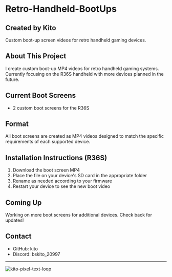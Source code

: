 # Retro-Handheld-BootUps

## Created by Kito

Custom boot-up screen videos for retro handheld gaming devices.

## About This Project

I create custom boot-up MP4 videos for retro handheld gaming systems. Currently focusing on the R36S handheld with more devices planned in the future.

## Current Boot Screens

- 2 custom boot screens for the R36S

## Format

All boot screens are created as MP4 videos designed to match the specific requirements of each supported device.

## Installation Instructions (R36S)

1. Download the boot screen MP4
2. Place the file on your device's SD card in the appropriate folder
3. Rename as needed according to your firmware
4. Restart your device to see the new boot video

## Coming Up

Working on more boot screens for additional devices. Check back for updates!

## Contact


- GitHub: kito
- Discord: bskito_20997

---


![kito-pixel-text-loop](https://github.com/user-attachments/assets/407bbd4b-0a8d-4fe6-b49c-be7d93cc82d2)







  <!-- Transparent background -->
  <rect width="100%" height="100%" fill="transparent"/>
  
  <!-- "MADE BY KITO" in pixel art style matching Minecraft font -->
  
  <!-- M -->
  <rect x="10" y="20" width="5" height="5" class="pixel" style="animation-delay: 0.05s"/>
  <rect x="10" y="25" width="5" height="5" class="pixel" style="animation-delay: 0.06s"/>
  <rect x="10" y="30" width="5" height="5" class="pixel" style="animation-delay: 0.07s"/>
  <rect x="10" y="35" width="5" height="5" class="pixel" style="animation-delay: 0.08s"/>
  <rect x="10" y="40" width="5" height="5" class="pixel" style="animation-delay: 0.09s"/>
  <rect x="15" y="20" width="5" height="5" class="pixel" style="animation-delay: 0.10s"/>
  <rect x="20" y="25" width="5" height="5" class="pixel" style="animation-delay: 0.11s"/>
  <rect x="25" y="20" width="5" height="5" class="pixel" style="animation-delay: 0.12s"/>
  <rect x="30" y="20" width="5" height="5" class="pixel" style="animation-delay: 0.13s"/>
  <rect x="30" y="25" width="5" height="5" class="pixel" style="animation-delay: 0.14s"/>
  <rect x="30" y="30" width="5" height="5" class="pixel" style="animation-delay: 0.15s"/>
  <rect x="30" y="35" width="5" height="5" class="pixel" style="animation-delay: 0.16s"/>
  <rect x="30" y="40" width="5" height="5" class="pixel" style="animation-delay: 0.17s"/>
  
  <!-- A -->
  <rect x="40" y="20" width="5" height="5" class="pixel" style="animation-delay: 0.18s"/>
  <rect x="45" y="20" width="5" height="5" class="pixel" style="animation-delay: 0.19s"/>
  <rect x="50" y="20" width="5" height="5" class="pixel" style="animation-delay: 0.20s"/>
  <rect x="40" y="25" width="5" height="5" class="pixel" style="animation-delay: 0.21s"/>
  <rect x="50" y="25" width="5" height="5" class="pixel" style="animation-delay: 0.22s"/>
  <rect x="40" y="30" width="5" height="5" class="pixel" style="animation-delay: 0.23s"/>
  <rect x="45" y="30" width="5" height="5" class="pixel" style="animation-delay: 0.24s"/>
  <rect x="50" y="30" width="5" height="5" class="pixel" style="animation-delay: 0.25s"/>
  <rect x="40" y="35" width="5" height="5" class="pixel" style="animation-delay: 0.26s"/>
  <rect x="50" y="35" width="5" height="5" class="pixel" style="animation-delay: 0.27s"/>
  <rect x="40" y="40" width="5" height="5" class="pixel" style="animation-delay: 0.28s"/>
  <rect x="50" y="40" width="5" height="5" class="pixel" style="animation-delay: 0.29s"/>
  
  <!-- D -->
  <rect x="60" y="20" width="5" height="5" class="pixel" style="animation-delay: 0.30s"/>
  <rect x="65" y="20" width="5" height="5" class="pixel" style="animation-delay: 0.31s"/>
  <rect x="70" y="20" width="5" height="5" class="pixel" style="animation-delay: 0.32s"/>
  <rect x="60" y="25" width="5" height="5" class="pixel" style="animation-delay: 0.33s"/>
  <rect x="75" y="25" width="5" height="5" class="pixel" style="animation-delay: 0.34s"/>
  <rect x="60" y="30" width="5" height="5" class="pixel" style="animation-delay: 0.35s"/>
  <rect x="75" y="30" width="5" height="5" class="pixel" style="animation-delay: 0.36s"/>
  <rect x="60" y="35" width="5" height="5" class="pixel" style="animation-delay: 0.37s"/>
  <rect x="75" y="35" width="5" height="5" class="pixel" style="animation-delay: 0.38s"/>
  <rect x="60" y="40" width="5" height="5" class="pixel" style="animation-delay: 0.39s"/>
  <rect x="65" y="40" width="5" height="5" class="pixel" style="animation-delay: 0.40s"/>
  <rect x="70" y="40" width="5" height="5" class="pixel" style="animation-delay: 0.41s"/>
  
  <!-- E -->
  <rect x="85" y="20" width="5" height="5" class="pixel" style="animation-delay: 0.42s"/>
  <rect x="90" y="20" width="5" height="5" class="pixel" style="animation-delay: 0.43s"/>
  <rect x="95" y="20" width="5" height="5" class="pixel" style="animation-delay: 0.44s"/>
  <rect x="85" y="25" width="5" height="5" class="pixel" style="animation-delay: 0.45s"/>
  <rect x="85" y="30" width="5" height="5" class="pixel" style="animation-delay: 0.46s"/>
  <rect x="90" y="30" width="5" height="5" class="pixel" style="animation-delay: 0.47s"/>
  <rect x="95" y="30" width="5" height="5" class="pixel" style="animation-delay: 0.48s"/>
  <rect x="85" y="35" width="5" height="5" class="pixel" style="animation-delay: 0.49s"/>
  <rect x="85" y="40" width="5" height="5" class="pixel" style="animation-delay: 0.50s"/>
  <rect x="90" y="40" width="5" height="5" class="pixel" style="animation-delay: 0.51s"/>
  <rect x="95" y="40" width="5" height="5" class="pixel" style="animation-delay: 0.52s"/>
  
  <!-- B -->
  <rect x="115" y="20" width="5" height="5" class="pixel" style="animation-delay: 0.53s"/>
  <rect x="120" y="20" width="5" height="5" class="pixel" style="animation-delay: 0.54s"/>
  <rect x="125" y="20" width="5" height="5" class="pixel" style="animation-delay: 0.55s"/>
  <rect x="115" y="25" width="5" height="5" class="pixel" style="animation-delay: 0.56s"/>
  <rect x="130" y="25" width="5" height="5" class="pixel" style="animation-delay: 0.57s"/>
  <rect x="115" y="30" width="5" height="5" class="pixel" style="animation-delay: 0.58s"/>
  <rect x="120" y="30" width="5" height="5" class="pixel" style="animation-delay: 0.59s"/>
  <rect x="125" y="30" width="5" height="5" class="pixel" style="animation-delay: 0.60s"/>
  <rect x="115" y="35" width="5" height="5" class="pixel" style="animation-delay: 0.61s"/>
  <rect x="130" y="35" width="5" height="5" class="pixel" style="animation-delay: 0.62s"/>
  <rect x="115" y="40" width="5" height="5" class="pixel" style="animation-delay: 0.63s"/>
  <rect x="120" y="40" width="5" height="5" class="pixel" style="animation-delay: 0.64s"/>
  <rect x="125" y="40" width="5" height="5" class="pixel" style="animation-delay: 0.65s"/>
  
  <!-- Y -->
  <rect x="140" y="20" width="5" height="5" class="pixel" style="animation-delay: 0.66s"/>
  <rect x="150" y="20" width="5" height="5" class="pixel" style="animation-delay: 0.67s"/>
  <rect x="140" y="25" width="5" height="5" class="pixel" style="animation-delay: 0.68s"/>
  <rect x="150" y="25" width="5" height="5" class="pixel" style="animation-delay: 0.69s"/>
  <rect x="145" y="30" width="5" height="5" class="pixel" style="animation-delay: 0.70s"/>
  <rect x="145" y="35" width="5" height="5" class="pixel" style="animation-delay: 0.71s"/>
  <rect x="145" y="40" width="5" height="5" class="pixel" style="animation-delay: 0.72s"/>
  
  <!-- K -->
  <rect x="170" y="20" width="5" height="5" class="pixel" style="animation-delay: 0.73s"/>
  <rect x="170" y="25" width="5" height="5" class="pixel" style="animation-delay: 0.74s"/>
  <rect x="170" y="30" width="5" height="5" class="pixel" style="animation-delay: 0.75s"/>
  <rect x="170" y="35" width="5" height="5" class="pixel" style="animation-delay: 0.76s"/>
  <rect x="170" y="40" width="5" height="5" class="pixel" style="animation-delay: 0.77s"/>
  <rect x="175" y="30" width="5" height="5" class="pixel" style="animation-delay: 0.78s"/>
  <rect x="180" y="25" width="5" height="5" class="pixel" style="animation-delay: 0.79s"/>
  <rect x="185" y="20" width="5" height="5" class="pixel" style="animation-delay: 0.80s"/>
  <rect x="180" y="35" width="5" height="5" class="pixel" style="animation-delay: 0.81s"/>
  <rect x="185" y="40" width="5" height="5" class="pixel" style="animation-delay: 0.82s"/>
  
  <!-- I -->
  <rect x="195" y="20" width="5" height="5" class="pixel" style="animation-delay: 0.83s"/>
  <rect x="200" y="20" width="5" height="5" class="pixel" style="animation-delay: 0.84s"/>
  <rect x="205" y="20" width="5" height="5" class="pixel" style="animation-delay: 0.85s"/>
  <rect x="200" y="25" width="5" height="5" class="pixel" style="animation-delay: 0.86s"/>
  <rect x="200" y="30" width="5" height="5" class="pixel" style="animation-delay: 0.87s"/>
  <rect x="200" y="35" width="5" height="5" class="pixel" style="animation-delay: 0.88s"/>
  <rect x="195" y="40" width="5" height="5" class="pixel" style="animation-delay: 0.89s"/>
  <rect x="200" y="40" width="5" height="5" class="pixel" style="animation-delay: 0.90s"/>
  <rect x="205" y="40" width="5" height="5" class="pixel" style="animation-delay: 0.91s"/>
  
  <!-- T -->
  <rect x="215" y="20" width="5" height="5" class="pixel" style="animation-delay: 0.92s"/>
  <rect x="220" y="20" width="5" height="5" class="pixel" style="animation-delay: 0.93s"/>
  <rect x="225" y="20" width="5" height="5" class="pixel" style="animation-delay: 0.94s"/>
  <rect x="220" y="25" width="5" height="5" class="pixel" style="animation-delay: 0.95s"/>
  <rect x="220" y="30" width="5" height="5" class="pixel" style="animation-delay: 0.96s"/>
  <rect x="220" y="35" width="5" height="5" class="pixel" style="animation-delay: 0.97s"/>
  <rect x="220" y="40" width="5" height="5" class="pixel" style="animation-delay: 0.98s"/>
  
  <!-- O -->
  <rect x="235" y="20" width="5" height="5" class="pixel" style="animation-delay: 0.99s"/>
  <rect x="240" y="20" width="5" height="5" class="pixel" style="animation-delay: 1.00s"/>
  <rect x="245" y="20" width="5" height="5" class="pixel" style="animation-delay: 1.01s"/>
  <rect x="235" y="25" width="5" height="5" class="pixel" style="animation-delay: 1.02s"/>
  <rect x="245" y="25" width="5" height="5" class="pixel" style="animation-delay: 1.03s"/>
  <rect x="235" y="30" width="5" height="5" class="pixel" style="animation-delay: 1.04s"/>
  <rect x="245" y="30" width="5" height="5" class="pixel" style="animation-delay: 1.05s"/>
  <rect x="235" y="35" width="5" height="5" class="pixel" style="animation-delay: 1.06s"/>
  <rect x="245" y="35" width="5" height="5" class="pixel" style="animation-delay: 1.07s"/>
  <rect x="235" y="40" width="5" height="5" class="pixel" style="animation-delay: 1.08s"/>
  <rect x="240" y="40" width="5" height="5" class="pixel" style="animation-delay: 1.09s"/>
  <rect x="245" y="40" width="5" height="5" class="pixel" style="animation-delay: 1.10s"/>
</svg>



